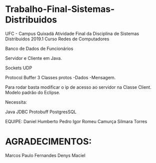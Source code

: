 # Trabalho-Final-Sistemas-Distribuidos
UFC - Campus Quixadá Atividade Final da Disciplina de Sistemas Distribuidos 2019.1 Curso Redes de Computadores

Banco de Dados de Funcionários

Servidor e Cliente em Java.

Sockets UDP

Protocol Buffer 3 Classes protos -Dados -Mensagem.

Para rodar basta modificar o ip de acesso ao servidor na Classe Client. Modelo padrão do Eclipse.

Necessita:

Java
JDBC
Protobuff
PostgresSQL

EQUIPE:
Daniel Humberto
Pedro Igor
Romeu Camurça
Silmara Torres

# AGRADECIMENTOS:
Marcos Paulo Fernandes 
Denys Maciel
